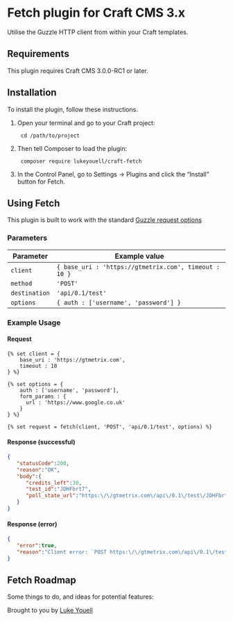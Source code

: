 # Fetch plugin for Craft CMS 3.x

Utilise the Guzzle HTTP client from within your Craft templates.

## Requirements

This plugin requires Craft CMS 3.0.0-RC1 or later.

## Installation

To install the plugin, follow these instructions.

1. Open your terminal and go to your Craft project:

        cd /path/to/project

2. Then tell Composer to load the plugin:

        composer require lukeyouell/craft-fetch

3. In the Control Panel, go to Settings → Plugins and click the “Install” button for Fetch.

## Using Fetch

This plugin is built to work with the standard [Guzzle request options](http://docs.guzzlephp.org/en/stable/request-options.html)

### Parameters

| Parameter | Example value |
| --------- | ------------- |
| `client`  | `{ base_uri : 'https://gtmetrix.com', timeout : 10 } ` |
| `method`  | `'POST'` |
| `destination` | `'api/0.1/test'` |
| `options` | `{ auth : ['username', 'password'] }` |

### Example Usage

#### Request

```twig
{% set client = {
    base_uri : 'https://gtmetrix.com',
    timeout : 10
} %}

{% set options = {
    auth : ['username', 'password'],
    form_params : {
      url : 'https://www.google.co.uk'
    }
} %}

{% set request = fetch(client, 'POST', 'api/0.1/test', options) %}
```

#### Response (successful)

```json
{
   "statusCode":200,
   "reason":"OK",
   "body":{
      "credits_left":30,
      "test_id":"JDHFbrt7",
      "poll_state_url":"https:\/\/gtmetrix.com\/api\/0.1\/test\/JDHFbrt7"
   }
}
```

#### Response (error)

```json
{
   "error":true,
   "reason":"Client error: `POST https:\/\/gtmetrix.com\/api\/0.1\/test` resulted in a `401 Authorization Required` response:\n{\u0022error\u0022:\u0022Invalid e-mail and\/or API key\u0022}\n\n"
}
```

## Fetch Roadmap

Some things to do, and ideas for potential features:

Brought to you by [Luke Youell](https://github.com/lukeyouell)
